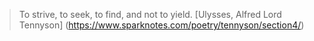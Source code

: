> To strive, to seek, to find, and not to yield.
[Ulysses, Alfred Lord Tennyson] (https://www.sparknotes.com/poetry/tennyson/section4/)
